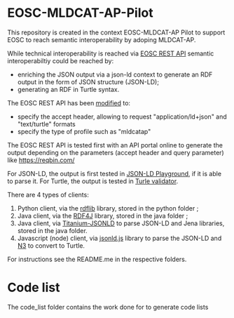 # EOSC-MLDCAT-AP-Pilot

This repository is created in the context EOSC-MLDCAT-AP Pilot to support EOSC to reach semantic interoperability by adoping MLDCAT-AP.

While technical interoperability is reached via [EOSC REST API](https://api1.dev.ai4eosc.eu/docs#/) semantic interoperabiltiy could be reached by:
- enriching the JSON output via a json-ld context to generate an RDF output in the form of JSON structure (JSON-LD);
- generating an RDF in Turtle syntax.

The EOSC REST API has been [modified](https://api1.dev.ai4eosc.eu/docs#/Modules%20catalog/get_metadata_v1_catalog_modules__item_name__metadata_get) to:
- specify the accept header, allowing to request "application/ld+json" and "text/turtle" formats
- specify the type of profile such as "mldcatap"

The EOSC REST API is tested first with an API portal online to generate the output depending on the parameters (accept header and query parameter) like https://reqbin.com/

For JSON-LD, the output is first tested in [JSON-LD Playground](https://json-ld.org/playground/), if it is able to parse it.
For Turtle, the output is tested in [Turle validator](http://ttl.summerofcode.be/). 

There are 4 types of clients:
1) Python client, via the [rdflib](https://rdflib.readthedocs.io/en/stable/) library, stored in the python folder ;
2) Java client, via the [RDF4J](https://rdf4j.org/) library, stored in the java folder ;
3) Java client, via [Titanium-JSONLD](https://github.com/filip26/titanium-json-ld) to parse JSON-LD and Jena libraries, stored in the java folder.
4) Javascript (node) client, via [jsonld.js](https://www.npmjs.com/package/jsonld) library to parse the JSON-LD and [N3](https://www.npmjs.com/package/n3) to convert to Turtle.

For instructions see the README.me in the respective folders.

# Code list

The code_list folder contains the work done for to generate code lists
